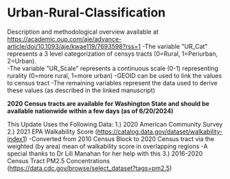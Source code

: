 # Urban-Rural-Classification

Description and methodological overview available at https://academic.oup.com/aje/advance-article/doi/10.1093/aje/kwae119/7693598?rss=1
-The variable "UR_Cat" represents a 3 level categorization of censys tracts (0=Rural, 1=Periurban, 2=Urban).  
-The variable "UR_Scale" represents a continuous scale (0-1) representing rurality (0=more rural, 1=more urban)
-GEOID can be used to link the values to census tract
-The remaining variables represent the data used to derive these values (as described in the linked manuscript)


**2020 Census tracts are available for Washington State and should be available nationwide within a few days (as of 6/20/2024)**

This Update Uses the Following Data:
1.) 2020 American Community Survey
2.) 2021 EPA Walkability Score (https://catalog.data.gov/dataset/walkability-index1)
      -Converted from 2010 Census Block to 2020 Census tract via the weighted (by area) mean of walkability score in overlapping regions
      -A special thanks to Dr Lili Manahan for her help with this
3.) 2016-2020 Census Tract PM2.5 Concentrations (https://data.cdc.gov/browse/select_dataset?tags=pm2.5)
